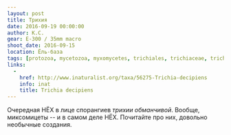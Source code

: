 ```yaml
---
layout: post
title: Трихия
date: 2016-09-19 00:00:00
author: К.С.
gear: E-300 / 35mm macro
shoot_date: 2016-09-15
location: Ёль-база
tags: [protozoa, mycetozoa, myxomycetes, trichiales, trichiaceae, trichia, trichia decipiens]
links:
  -
    href: http://www.inaturalist.org/taxa/56275-Trichia-decipiens
    info: inat
    title: Trichia decipiens
---
```


Очередная НЁХ в лице спорангиев _трихии обманчивой_. Вообще, миксомицеты -- и в самом деле НЁХ. Почитайте про них, довольно необычные создания.
